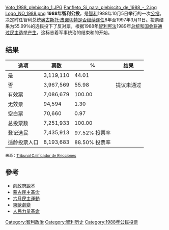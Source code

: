 [Voto_1988_plebiscito_1.JPG](https://zh.wikipedia.org/wiki/File:Voto_1988_plebiscito_1.JPG "fig:Voto_1988_plebiscito_1.JPG") [Panfleto_Sí_para_plebiscito_de_1988_-_2.jpg](https://zh.wikipedia.org/wiki/File:Panfleto_Sí_para_plebiscito_de_1988_-_2.jpg "fig:Panfleto_Sí_para_plebiscito_de_1988_-_2.jpg") [Logo_NO_1988.png](https://zh.wikipedia.org/wiki/File:Logo_NO_1988.png "fig:Logo_NO_1988.png") **1988年智利公投**，是[智利](../Page/智利.md "wikilink")1988年10月5日举行的一次[公投](https://zh.wikipedia.org/wiki/公投 "wikilink")。决定时任智利总统[奥古斯托·皮诺切特是否继续连任](https://zh.wikipedia.org/wiki/皮诺切特 "wikilink")8年至1997年3月11日。投票结果为55.99％的选民投下了反对票，根据1988年[智利宪法](https://zh.wikipedia.org/wiki/智利宪法 "wikilink")1989年[总统和国会将通过民主选举产生](../Page/智利总统.md "wikilink")，这标志着军事统治的结束和的开始。

## 结果

| 选项     | 票数        | %          | 结果    |
| ------ | --------- | ---------- | ----- |
| 是      | 3,119,110 | 44.01      |       |
| 否      | 3,967,569 | 55.98      | 提议未通过 |
| 有效票    | 7,086,679 | 100.00     |       |
| 无效票    | 94,594    | 1.30       |       |
| 空白票    | 70,660    | 0.97       |       |
| 总投票数   | 7,251,933 | 100.00     |       |
| 登记选民   | 7,435,913 | 97.52% 投票率 |       |
| 适龄投票人口 | 8,193,683 | 88.50% 投票率 |       |

<small>来源：[Tribunal Calificador de Elecciones](http://www.tricel.cl/)</small>

## 參考

  - [向政府說不](../Page/向政府說不.md "wikilink")
  - [蒙古民主革命](../Page/1990年蒙古民主革命.md "wikilink")
  - [六月民主運動](https://zh.wikipedia.org/wiki/六月民主運動 "wikilink")
  - [東歐劇變](https://zh.wikipedia.org/wiki/東歐劇變 "wikilink")
  - [人民力量革命](../Page/人民力量革命_\(1986年\).md "wikilink")

[Category:智利政治](https://zh.wikipedia.org/wiki/Category:智利政治 "wikilink") [Category:智利历史](https://zh.wikipedia.org/wiki/Category:智利历史 "wikilink") [Category:1988年公民投票](https://zh.wikipedia.org/wiki/Category:1988年公民投票 "wikilink")